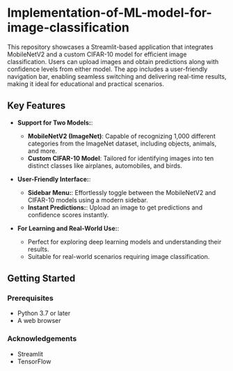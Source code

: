 # Implementation-of-ML-model-for-image-classification
This repository showcases a Streamlit-based application that integrates MobileNetV2 and a custom CIFAR-10 model for efficient image classification. Users can upload images and obtain predictions along with confidence levels from either model. The app includes a user-friendly navigation bar, enabling seamless switching and delivering real-time results, making it ideal for educational and practical scenarios.

## Key Features

- **Support for Two Models:**:
  - **MobileNetV2 (ImageNet)**: Capable of recognizing 1,000 different categories from the ImageNet dataset, including objects, animals, and more.
  - **Custom CIFAR-10 Model**: Tailored for identifying images into ten distinct classes like airplanes, automobiles, and birds.

- **User-Friendly Interface:**:
  - **Sidebar Menu:**: Effortlessly toggle between the MobileNetV2 and CIFAR-10 models using a modern sidebar.
  - **Instant Predictions:**: Upload an image to get predictions and confidence scores instantly.
    
- **For Learning and Real-World Use:**:
  - Perfect for exploring deep learning models and understanding their results.
  - Suitable for real-world scenarios requiring image classification.

## Getting Started

### Prerequisites

- Python 3.7 or later
- A web browser
  
### Acknowledgements
  - Streamlit
  - TensorFlow
